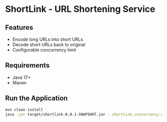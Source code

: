 # ShortLink - URL Shortening Service

## Features
- Encode long URLs into short URLs
- Decode short URLs back to original
- Configurable concurrency limit

## Requirements
- Java 17+
- Maven

## Run the Application
```bash
mvn clean install
java -jar target/shortlink-0.0.1-SNAPSHOT.jar --shortlink.concurrency.encode.request-limit=10 --shortlink.concurrency.decode.request-limit=10

